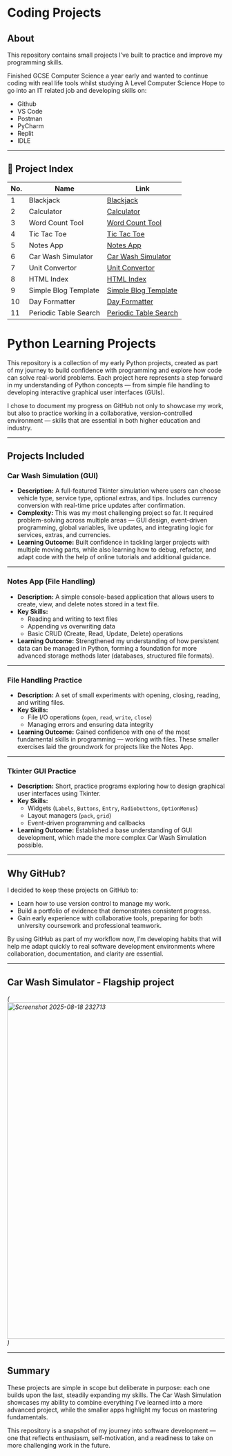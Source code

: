 # Coding Projects

## About

This repository contains small projects I’ve built to practice and improve my programming skills.

Finished GCSE Computer Science a year early and wanted to continue coding with real life tools whilst studying A Level Computer Science 
Hope to go into an IT related job and developing skills on:

- Github
- VS Code
- Postman
- PyCharm
- Replit
- IDLE
  
---

## 📂 Project Index

| No. | Name       | Link                                                                 |
|-----|------------|----------------------------------------------------------------------|
| 1   | Blackjack  | [Blackjack](https://github.com/aryan-p5tel/Simple-Python-Mini-Projects/tree/main/Blackjack) |
| 2   | Calculator | [Calculator](https://github.com/aryan-p5tel/Simple-Python-Mini-Projects/tree/main/Calculator) |
| 3   | Word Count Tool | [Word Count Tool](https://github.com/aryan-p5tel/Simple-Python-Mini-Projects/tree/main/Word%20Count%20Tool) |
| 4   | Tic Tac Toe | [Tic Tac Toe](https://github.com/aryan-p5tel/Simple-Python-Mini-Projects/tree/main/Tic%20Tac%20Toe) |
| 5   | Notes App | [Notes App](https://github.com/aryan-p5tel/Simple-Python-Mini-Projects/tree/main/Notes%20App) |
| 6   | Car Wash Simulator | [Car Wash Simulator](https://github.com/aryan-p5tel/Simple-Python-Mini-Projects/tree/main/Car%20Wash%20Price%20Simulation) |
| 7   | Unit Convertor | [Unit Convertor](https://github.com/aryan-p5tel/Coding-Projects/tree/main/Unit%20Convertor) |
| 8   | HTML Index | [HTML Index](https://github.com/aryan-p5tel/Coding-Projects/tree/main/HTML%20Index) |
| 9   | Simple Blog Template | [Simple Blog Template](https://github.com/aryan-p5tel/Coding-Projects/tree/main/Simple%20Blog%20Template) |
| 10  | Day Formatter | [Day Formatter](https://github.com/aryan-p5tel/Coding-Projects/tree/main/Day%20Formatter) |
| 11 | Periodic Table Search | [Periodic Table Search](https://github.com/aryan-p5tel/Coding-Projects/tree/main/Periodic%20Table%20Search) |
# Python Learning Projects  

This repository is a collection of my early Python projects, created as part of my journey to build confidence with programming and explore how code can solve real-world problems. Each project here represents a step forward in my understanding of Python concepts — from simple file handling to developing interactive graphical user interfaces (GUIs).  

I chose to document my progress on GitHub not only to showcase my work, but also to practice working in a collaborative, version-controlled environment — skills that are essential in both higher education and industry.  

---

##  Projects Included  

###  Car Wash Simulation (GUI)  
- **Description:** A full-featured Tkinter simulation where users can choose vehicle type, service type, optional extras, and tips. Includes currency conversion with real-time price updates after confirmation.  
- **Complexity:** This was my most challenging project so far. It required problem-solving across multiple areas — GUI design, event-driven programming, global variables, live updates, and integrating logic for services, extras, and currencies.  
- **Learning Outcome:** Built confidence in tackling larger projects with multiple moving parts, while also learning how to debug, refactor, and adapt code with the help of online tutorials and additional guidance.  

---

###  Notes App (File Handling)  
- **Description:** A simple console-based application that allows users to create, view, and delete notes stored in a text file.  
- **Key Skills:**  
  - Reading and writing to text files  
  - Appending vs overwriting data  
  - Basic CRUD (Create, Read, Update, Delete) operations  
- **Learning Outcome:** Strengthened my understanding of how persistent data can be managed in Python, forming a foundation for more advanced storage methods later (databases, structured file formats).  

---

###  File Handling Practice  
- **Description:** A set of small experiments with opening, closing, reading, and writing files.  
- **Key Skills:**  
  - File I/O operations (`open`, `read`, `write`, `close`)  
  - Managing errors and ensuring data integrity  
- **Learning Outcome:** Gained confidence with one of the most fundamental skills in programming — working with files. These smaller exercises laid the groundwork for projects like the Notes App.  

---

###  Tkinter GUI Practice  
- **Description:** Short, practice programs exploring how to design graphical user interfaces using Tkinter.  
- **Key Skills:**  
  - Widgets (`Labels`, `Buttons`, `Entry`, `Radiobuttons`, `OptionMenus`)  
  - Layout managers (`pack`, `grid`)  
  - Event-driven programming and callbacks  
- **Learning Outcome:** Established a base understanding of GUI development, which made the more complex Car Wash Simulation possible.  

---

##  Why GitHub?  
I decided to keep these projects on GitHub to:  
- Learn how to use version control to manage my work.  
- Build a portfolio of evidence that demonstrates consistent progress.  
- Gain early experience with collaborative tools, preparing for both university coursework and professional teamwork.  

By using GitHub as part of my workflow now, I’m developing habits that will help me adapt quickly to real software development environments where collaboration, documentation, and clarity are essential.  

---

##  Car Wash Simulator - Flagship project 
*(<img width="742" height="777" alt="Screenshot 2025-08-18 232713" src="https://github.com/user-attachments/assets/3ba9b135-6625-4b6c-ae7d-092a4c8da5ac" />
)*  

---

##  Summary  
These projects are simple in scope but deliberate in purpose: each one builds upon the last, steadily expanding my skills. The Car Wash Simulation showcases my ability to combine everything I’ve learned into a more advanced project, while the smaller apps highlight my focus on mastering fundamentals.  

This repository is a snapshot of my journey into software development — one that reflects enthusiasm, self-motivation, and a readiness to take on more challenging work in the future.  






